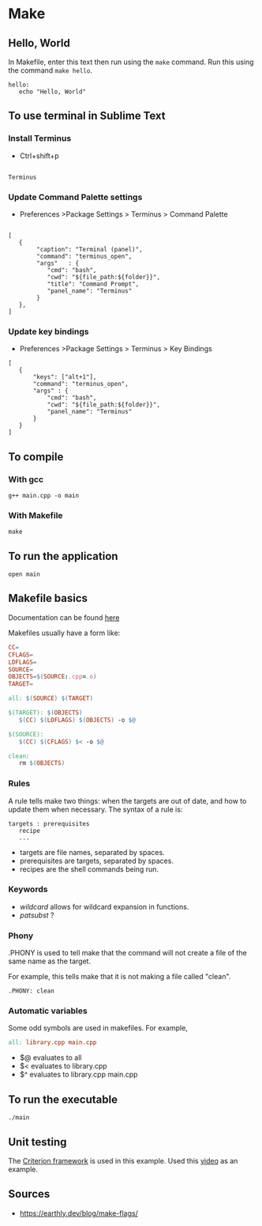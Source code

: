 # Make

## Hello, World

In Makefile, enter this text then run using the ```make``` command. Run this using the command ```make hello```.

```shell
hello:
   echo "Hello, World"
```

## To use terminal in Sublime Text

### Install Terminus

- Ctrl+shift+p

```shell

Terminus
```

### Update Command Palette settings

- Preferences >Package Settings > Terminus > Command Palette

```shell

[
   {
        "caption": "Terminal (panel)",
        "command": "terminus_open",
        "args"   : {
           "cmd": "bash",
           "cwd": "${file_path:${folder}}",
           "title": "Command Prompt",
           "panel_name": "Terminus"
        }
   },
]
```

### Update key bindings

- Preferences >Package Settings > Terminus > Key Bindings

```shell
[
   {
       "keys": ["alt+1"],
       "command": "terminus_open",
       "args" : {
           "cmd": "bash",
           "cwd": "${file_path:${folder}}",
           "panel_name": "Terminus"
       }
   }
]
```

## To compile

### With gcc

```shell
g++ main.cpp -o main
```

### With Makefile

```shell
make
```

## To run the application

```shell
open main
```

## Makefile basics

Documentation can be found [here](https://www.gnu.org/software/make/manual/make.html)

Makefiles usually have a form like:

```makefile
CC=
CFLAGS=
LDFLAGS=
SOURCE=
OBJECTS=$(SOURCE:.cpp=.o)
TARGET=

all: $(SOURCE) $(TARGET)

$(TARGET): $(OBJECTS)
   $(CC) $(LDFLAGS) $(OBJECTS) -o $@

$(SOURCE):
   $(CC) $(CFLAGS) $< -o $@

clean:
   rm $(OBJECTS)
```

### Rules

A rule tells make two things: when the targets are out of date, and how to update them when necessary.  The syntax of a rule is:

```shell
targets : prerequisites
   recipe
   ...
```

- targets are file names, separated by spaces.
- prerequisites are targets, separated by spaces.
- recipes are the shell commands being run.

### Keywords

- _wildcard_ allows for wildcard expansion in functions.
- _patsubst_ ?

### Phony

.PHONY is used to tell make that the command will not create a file of the same name as the target.

For example, this tells make that it is not making a file called "clean".

```shell
.PHONY: clean
```

### Automatic variables

Some odd symbols are used in makefiles. For example,

```makefile
all: library.cpp main.cpp
```

- $@ evaluates to all
- $< evaluates to library.cpp
- $^ evaluates to library.cpp main.cpp

## To run the executable

```shell
./main
```

## Unit testing

The [Criterion framework](https://github.com/Snaipe/Criterion) is used in this example. Used this [video](https://youtu.be/JarMkGWTF8Y?si=QexhSTRI7c8ywzLt) as an example.

## Sources

- https://earthly.dev/blog/make-flags/
